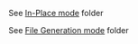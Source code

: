 See [In-Place mode](https://github.com/spideythewebhead/dart_data_class_plugin/tree/main/examples/in_place_mode/lib) folder

See [File Generation mode](https://github.com/spideythewebhead/dart_data_class_plugin/tree/main/examples/file_generation_mode/lib) folder